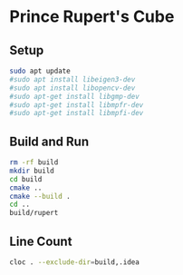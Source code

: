 # Prince Rupert's Cube

## Setup

```bash
sudo apt update
#sudo apt install libeigen3-dev
#sudo apt install libopencv-dev
#sudo apt-get install libgmp-dev
#sudo apt-get install libmpfr-dev
#sudo apt-get install libmpfi-dev
```

## Build and Run

```bash
rm -rf build
mkdir build
cd build
cmake ..
cmake --build .
cd ..
build/rupert
```

## Line Count

```bash
cloc . --exclude-dir=build,.idea
```